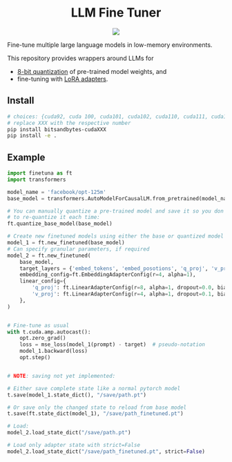<h1 align="center">LLM Fine Tuner</h1>
<p align="center">
  <img src="./docs/source/_static/fish.jpg">
</p>

Fine-tune multiple large language models in low-memory environments.

This repository provides wrappers around LLMs for
- [8-bit quantization](https://arxiv.org/pdf/2110.02861.pdf) of pre-trained model weights, and
- fine-tuning with [LoRA adapters](https://arxiv.org/pdf/2106.09685.pdf).

## Install

```bash
# choices: {cuda92, cuda 100, cuda101, cuda102, cuda110, cuda111, cuda113}
# replace XXX with the respective number
pip install bitsandbytes-cudaXXX
pip install -e .
```

## Example

```python
import finetuna as ft
import transformers

model_name = 'facebook/opt-125m'
base_model = transformers.AutoModelForCausalLM.from_pretrained(model_name)

# You can manually quantize a pre-trained model and save it so you don't have
# to re-quantize it each time:
ft.quantize_base_model(base_model)

# Create new finetuned models using either the base or quantized model
model_1 = ft.new_finetuned(base_model)
# Can specify granular parameters, if required
model_2 = ft.new_finetuned(
    base_model,
    target_layers = {'embed_tokens', 'embed_posotions', 'q_proj', 'v_proj'},
    embedding_config=ft.EmbeddingAdapterConfig(r=4, alpha=1),
    linear_config={
        'q_proj': ft.LinearAdapterConfig(r=8, alpha=1, dropout=0.0, bias=False),
        'v_proj': ft.LinearAdapterConfig(r=4, alpha=1, dropout=0.1, bias=True),
    },
)


# Fine-tune as usual
with t.cuda.amp.autocast():
    opt.zero_grad()
    loss = mse_loss(model_1(prompt) - target)  # pseudo-notation
    model_1.backward(loss)
    opt.step()


# NOTE: saving not yet implemented:

# Either save complete state like a normal pytorch model
t.save(model_1.state_dict(), "/save/path.pt")

# Or save only the changed state to reload from base model
t.save(ft.state_dict(model_1), "/save/path_finetuned.pt")

# Load:
model_2.load_state_dict("/save/path.pt")

# Load only adapter state with strict=False
model_2.load_state_dict("/save/path_finetuned.pt", strict=False)
```

